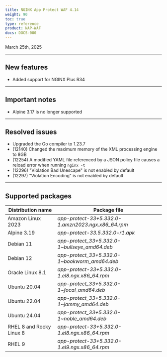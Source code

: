 ```yaml
---
title: NGINX App Protect WAF 4.14
weight: 90
toc: true
type: reference
product: NAP-WAF
docs: DOCS-000
---
```


March 25th, 2025

---

## New features

- Added support for NGINX Plus R34

---

## Important notes

- Alpine 3.17 is no longer supported

---

## Resolved issues

- Upgraded the Go compiler to 1.23.7
- (12140) Changed the maximum memory of the XML processing engine to 8GB
- (12254) A modified YAML file referenced by a JSON policy file causes a reload error when running `nginx -t`
- (12296) "Violation Bad Unescape" is not enabled by default
- (12297) "Violation Encoding" is not enabled by default

---

## Supported packages

| Distribution name        | Package file                                       |
|--------------------------|----------------------------------------------------|
| Amazon Linux 2023        | _app-protect-33+5.332.0-1.amzn2023.ngx.x86_64.rpm_ |
| Alpine 3.19              | _app-protect-33.5.332.0-r1.apk_                    |
| Debian 11                | _app-protect_33+5.332.0-1\~bullseye_amd64.deb_     |
| Debian 12                | _app-protect_33+5.332.0-1\~bookworm_amd64.deb_     |
| Oracle Linux 8.1         | _app-protect-33+5.332.0-1.el8.ngx.x86_64.rpm_      |
| Ubuntu 20.04             | _app-protect_33+5.332.0-1\~focal_amd64.deb_        |
| Ubuntu 22.04             | _app-protect_33+5.332.0-1\~jammy_amd64.deb_        |
| Ubuntu 24.04             | _app-protect_33+5.332.0-1\~noble_amd64.deb_        |
| RHEL 8 and Rocky Linux 8 | _app-protect-33+5.332.0-1.el8.ngx.x86_64.rpm_      |
| RHEL 9                   | _app-protect-33+5.332.0-1.el9.ngx.x86_64.rpm_      |
